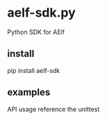 # aelf-sdk.py
Python SDK for AElf

## install
pip install aelf-sdk

## examples
API usage reference the unittest
